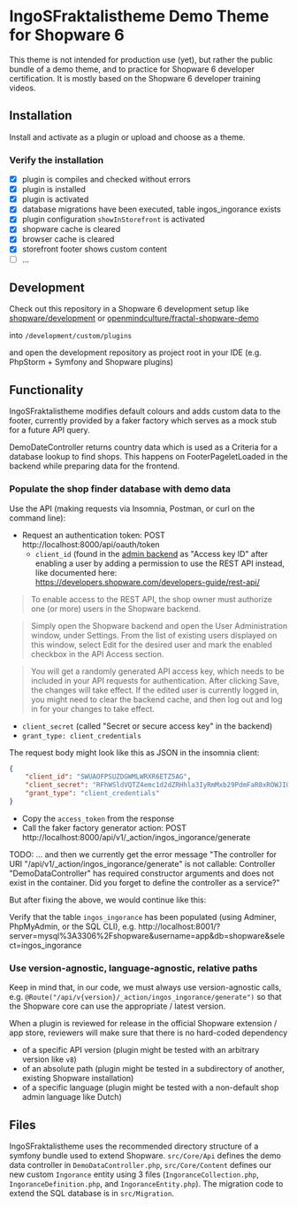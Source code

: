 # IngoSFraktalistheme Demo Theme for Shopware 6

This theme is not intended for production use (yet), but rather the public bundle of a demo theme, and to practice for Shopware 6 developer certification. It is mostly based on the Shopware 6 developer training videos.

## Installation

Install and activate as a plugin or upload and choose as a theme.

### Verify the installation

* [x] plugin is compiles and checked without errors
* [x] plugin is installed
* [x] plugin is activated
* [x] database migrations have been executed, table ingos_ingorance exists
* [x] plugin configuration `showInStorefront` is activated
* [x] shopware cache is cleared
* [x] browser cache is cleared
* [x] storefront footer shows custom content
* [ ] ...

## Development

Check out this repository in a Shopware 6 development setup like [shopware/development](https://github.com/shopware/development) or [openmindculture/fractal-shopware-demo](https://github.com/openmindculture/fractal-shopware-demo)

into
`/development/custom/plugins`

and open the development repository as project root in your IDE (e.g. PhpStorm + Symfony and Shopware plugins)

## Functionality

IngoSFraktalistheme modifies default colours and adds custom data to the footer, currently provided by a faker factory which serves as a mock stub for a future API query.

DemoDateController returns country data which is used as a Criteria for a database lookup to find shops. This happens on FooterPageletLoaded in the backend while preparing data for the frontend.

### Populate the shop finder database with demo data

Use the API (making requests via Insomnia, Postman, or curl on the command line):
* Request an authentication token: POST http://localhost:8000/api/oauth/token
  * `client_id` (found in the [admin backend](http://localhost:8000/admin#/sw/integration/index) as "Access key ID" after enabling a user by adding a permission to use the REST API instead, like documented here:
    https://developers.shopware.com/developers-guide/rest-api/
> To enable access to the REST API, the shop owner must authorize one (or more) users in the Shopware backend.

> Simply open the Shopware backend and open the User Administration window, under Settings. From the list of existing users displayed on this window, select Edit for the desired user and mark the enabled checkbox in the API Access section.

> You will get a randomly generated API access key, which needs to be included in your API requests for authentication. After clicking Save, the changes will take effect. If the edited user is currently logged in, you might need to clear the backend cache, and then log out and log in for your changes to take effect.
  * `client_secret` (called "Secret or secure access key" in the backend)
  * `grant_type: client_credentials`

The request body might look like this as JSON in the insomnia client:
```json
{
    "client_id": "SWUAOFPSUZDGWMLWRXR6ETZ5AG",
    "client_secret": "RFhWSldVQTZ4emc1d2dZRHhla3IyRmMxb29PdmFaR0xROWJIQ3U",
    "grant_type": "client_credentials"
}
```

* Copy the `access_token` from the response
* Call the faker factory generator action: POST http://localhost:8000/api/v1/_action/ingos_ingorance/generate

TODO: ... and then we currently get the error message
"The controller for URI "/api/v1/_action/ingos_ingorance/generate" is not callable: Controller "DemoDataController" has required constructor arguments and does not exist in the container. Did you forget to define the controller as a service?"

But after fixing the above, we would continue like this:

Verify that the table `ingos_ingorance` has been populated (using Adminer, PhpMyAdmin, or the SQL CLI), e.g.
http://localhost:8001/?server=mysql%3A3306%2Fshopware&username=app&db=shopware&select=ingos_ingorance

### Use version-agnostic, language-agnostic, relative paths

Keep in mind that, in our code, we must always use version-agnostic calls, e.g.
`@Route("/api/v{version}/_action/ingos_ingorance/generate")`
so that the Shopware core can use the appropriate / latest version.

When a plugin is reviewed for release in the official Shopware extension / app store,
reviewers will make sure that there is no hard-coded dependency
* of a specific API version (plugin might be tested with an arbitrary version like `v8`)
* of an absolute path (plugin might be tested in a subdirectory of another, existing Shopware installation)
* of a specific language (plugin might be tested with a non-default shop admin language like Dutch)

## Files

IngoSFraktalistheme uses the recommended directory structure of a symfony bundle used to extend Shopware. `src/Core/Api` defines the demo data controller in `DemoDataController.php`, `src/Core/Content` defines our new custom `Ingorance` entity using 3 files (`IngoranceCollection.php`, `IngoranceDefinition.php`, and `IngoranceEntity.php`). The migration code to extend the SQL database is in `src/Migration`.
